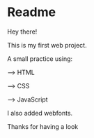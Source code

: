 # Readme

Hey there! 

This is my first web project. 

A small practice using:

--> HTML

--> CSS

--> JavaScript

I also added webfonts.

Thanks for having a look
